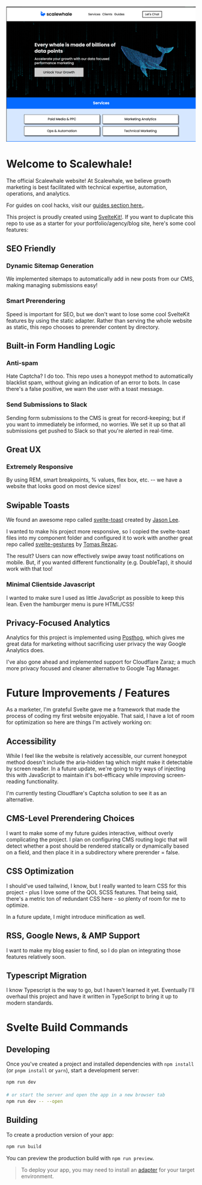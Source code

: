 [![Scalewhale Hero Image](https://github.com/meikitanious/scalewhale/blob/main/readme/screenshot.png)](https://scalewhale.com?utm_source=github&utm_medium=organic&utm_campaign=readme)

# Welcome to Scalewhale!

The official Scalewhale website! At Scalewhale, we believe growth marketing is best facilitated with technical expertise, automation, operations, and analytics. 

For guides on cool hacks, visit our [guides section here.](https://scalewhale.com/guides?utm_source=github&utm_medium=organic&utm_campaign=readme). 

This project is proudly created using [SvelteKit!](https://kit.svelte.dev). If you want to duplicate this repo to use as a starter for your portfolio/agency/blog site, here's some cool features:

## SEO Friendly

### Dynamic Sitemap Generation

We implemented sitemaps to automatically add in new posts from our CMS, making managing submissions easy!

### Smart Prerendering   

Speed is important for SEO, but we don't want to lose some cool SvelteKit features by using the static adapter. Rather than serving the whole website as static, this repo chooses to prerender content by directory.

## Built-in Form Handling Logic

### Anti-spam 

Hate Captcha? I do too. This repo uses a honeypot method to automatically blacklist spam, without giving an indication of an error to bots. In case there's a false positive, we warn the user with a toast message. 

### Send Submissions to Slack

Sending form submissions to the CMS is great for record-keeping; but if you want to immediately be informed, no worries. We set it up so that all submissions get pushed to Slack so that you're alerted in real-time.

## Great UX 

### Extremely Responsive
By using REM, smart breakpoints, % values, flex box, etc. -- we have a website that looks good on most device sizes!

## Swipable Toasts
We found an awesome repo called [svelte-toast](https://github.com/zerodevx/svelte-toast.git) created by [Jason Lee](https://github.com/zerodevx). 

I wanted to make his project more responsive, so I copied the svelte-toast files into my component folder and configured it to work with another great repo called [svelte-gestures](https://github.com/Rezi/svelte-gestures) by [Tomas Rezac](https://github.com/Rezi). 

The result? Users can now effectively swipe away toast notifications on mobile. But, if you wanted different functionality (e.g. DoubleTap), it should work with that too!

### Minimal Clientside Javascript

I wanted to make sure I used as little JavaScript as possible to keep this lean. Even the hamburger menu is pure HTML/CSS!

## Privacy-Focused Analytics

Analytics for this project is implemented using [Posthog](https://github.com/PostHog/posthog), which gives me great data for marketing without sacrificing user privacy the way Google Analytics does.

I've also gone ahead and implemented support for Cloudflare Zaraz; a much more privacy focused and cleaner alternative to Google Tag Manager.

# Future Improvements / Features

As a marketer, I'm grateful Svelte gave me a framework that made the process of coding my first website enjoyable. That said, I have a lot of room for optimization so here are things I'm actively working on:

## Accessibility
While I feel like the website is relatively accessible, our current honeypot method doesn't include the aria-hidden tag which might make it detectable by screen reader. In a future update, we're going to try ways of injecting this with JavaScript to maintain it's bot-efficacy while improving screen-reading functionality.

I'm currently testing Cloudflare's Captcha solution to see it as an alternative.

## CMS-Level Prerendering Choices

I want to make some of my future guides interactive, without overly complicating the project. I plan on configuring CMS routing logic that will detect whether a post should be rendered statically or dynamically based on a field, and then place it in a subdirectory where prerender = false.

## CSS Optimization 

I should've used tailwind, I know, but I really wanted to learn CSS for this project - plus I love some of the QOL SCSS features. That being said, there's a metric ton of redundant CSS here - so plenty of room for me to optimize.

In a future update, I might introduce minification as well.

## RSS, Google News, & AMP Support

I want to make my blog easier to find, so I do plan on integrating those features relatively soon.

## Typescript Migration

I know Typescript is the way to go, but I haven't learned it yet. Eventually I'll overhaul this project and have it written in TypeScript to bring it up to modern standards.

# Svelte Build Commands

## Developing

Once you've created a project and installed dependencies with `npm install` (or `pnpm install` or `yarn`), start a development server:

```bash
npm run dev

# or start the server and open the app in a new browser tab
npm run dev -- --open
```

## Building

To create a production version of your app:

```bash
npm run build
```

You can preview the production build with `npm run preview`.

> To deploy your app, you may need to install an [adapter](https://kit.svelte.dev/docs/adapters) for your target environment.
